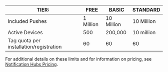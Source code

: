 | TIER: | FREE | BASIC | STANDARD |
| --- | --- | --- | --- |
| Included Pushes |1 Million |10 Million |10 Million |
| Active Devices |500 |200,000 | 10 million |
| Tag quota per installation/registration |60 |60 |60 |

For additional details on these limits and for information on pricing, see [Notification Hubs Pricing](https://www.azure.cn/pricing/details/notification-hubs/).